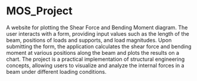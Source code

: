 # MOS_Project
A website for plotting the Shear Force and Bending Moment diagram. The user interacts with a form, providing input values such as the length of the beam, positions of loads and supports, and load magnitudes. Upon submitting the form, the application calculates the shear force and bending moment at various positions along the beam and plots the results on a chart. The project is a practical implementation of structural engineering concepts, allowing users to visualize and analyze the internal forces in a beam under different loading conditions.
